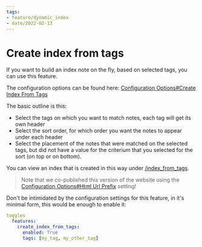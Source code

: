 ```yaml
---
tags:
- feature/dynamic_index
- date/2022-02-13
---
```

   
# Create index from tags   
If you want to build an index note on the fly, based on selected tags, you can use this feature.   
   
The configuration options can be found here: [Configuration Options#Create Index From Tags](Configurations/Configuration%20Options.md#create-index-from-tags)   
   
The basic outline is this:   
   
- Select the tags on which you want to match notes, each tag will get its own header   
- Select the sort order, for which order you want the notes to appear under each header   
- Select the placement of the notes that were matched on the selected tags, but did not have a value for the criterium that you selected for the sort (on top or on bottom).   
   
You can view an index that is created in this way under [/index_from_tags](/index_from_tags).    
   
> Note that we co-published this version of the website using the [Configuration Options#Html Url Prefix](Configurations/Configuration%20Options.md#html-url-prefix) setting!   
   
Don't be intimidated by the configuration settings for this feature, in it's minimal form, this would be enough to enable it:   
   
``` yaml
toggles
  features:
    create_index_from_tags:
      enabled: True
      tags: [my_tag, my_other_tag]
```
